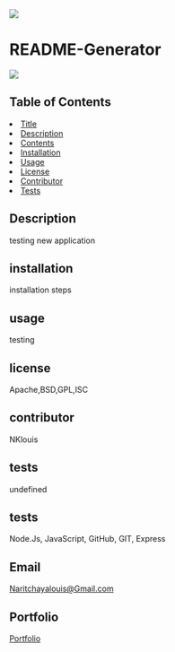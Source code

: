 <img src= "https://img.shields.io/badge/License-Apache,BSD,GPL,ISC-green">
<h1> README-Generator</h1>
<img src="https://avatars3.githubusercontent.com/u/58704859?v=4">
    
<h2> Table of Contents </h2>
<li><a href="#title">Title</a></li>
<li><a href="#description">Description</a></li>  
<li><a href="#contents">Contents</a></li> 
<li><a href="#installation">Installation</a></li> 
<li><a href="#usage">Usage</a></li> 
<li><a href="#license">License</a></li> 
<li><a href="#contributor">Contributor</a></li>   
<li><a href="#tests">Tests</a></li> 
  
<h2 id="description"> Description </h2>
<p>testing new application</p>

<h2 id="description"> installation </h2>
<p>installation steps</p>

<h2 id="description"> usage </h2>
<p>testing</p>

<h2 id="description"> license </h2>
<p>Apache,BSD,GPL,ISC</p>

<h2 id="description"> contributor </h2>
<p>NKlouis</p>

<h2 id="description"> tests </h2>
<p>undefined</p>

<h2 id="description"> tests </h2>
<p> Node.Js, JavaScript, GitHub, GIT, Express</p>

<h2 id="email"> Email </h2>
<a href= "Email:Naritchayalouis@Gmail.com">Naritchayalouis@Gmail.com</a> 

<h2 id="portfolio"> Portfolio </h2>
<a href= "https://nklouis.github.io/Portfolio/">Portfolio</a> 
    
    
      
      